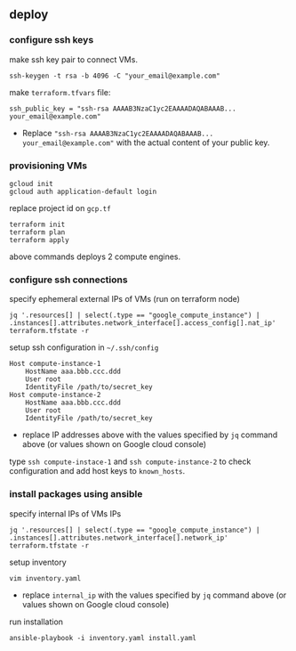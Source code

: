 ## deploy

### configure ssh keys
make ssh key pair to connect VMs.
```
ssh-keygen -t rsa -b 4096 -C "your_email@example.com"
```

make `terraform.tfvars` file:
```hcl
ssh_public_key = "ssh-rsa AAAAB3NzaC1yc2EAAAADAQABAAAB... your_email@example.com"
```
* Replace `"ssh-rsa AAAAB3NzaC1yc2EAAAADAQABAAAB... your_email@example.com"` with the actual content of your public key.

### provisioning VMs
```
gcloud init
gcloud auth application-default login
```
replace project id on `gcp.tf`
```
terraform init
terraform plan
terraform apply
```

above commands deploys 2 compute engines.
### configure ssh connections

specify ephemeral external IPs of VMs (run on terraform node)
```
jq '.resources[] | select(.type == "google_compute_instance") | .instances[].attributes.network_interface[].access_config[].nat_ip' terraform.tfstate -r
```

setup ssh configuration in `~/.ssh/config`
```
Host compute-instance-1
    HostName aaa.bbb.ccc.ddd
    User root
    IdentityFile /path/to/secret_key
Host compute-instance-2
    HostName aaa.bbb.ccc.ddd
    User root
    IdentityFile /path/to/secret_key
```
* replace IP addresses above with the values specified by `jq` command above (or values shown on Google cloud console)

type `ssh compute-instace-1` and `ssh compute-instance-2` to check configuration and add host keys to `known_hosts`.

### install packages using ansible

specify internal IPs of VMs IPs
```
jq '.resources[] | select(.type == "google_compute_instance") | .instances[].attributes.network_interface[].network_ip' terraform.tfstate -r
```

setup inventory
```
vim inventory.yaml
```
* replace `internal_ip` with the values specified by `jq` command above (or values shown on Google cloud console)


run installation
```
ansible-playbook -i inventory.yaml install.yaml
```

